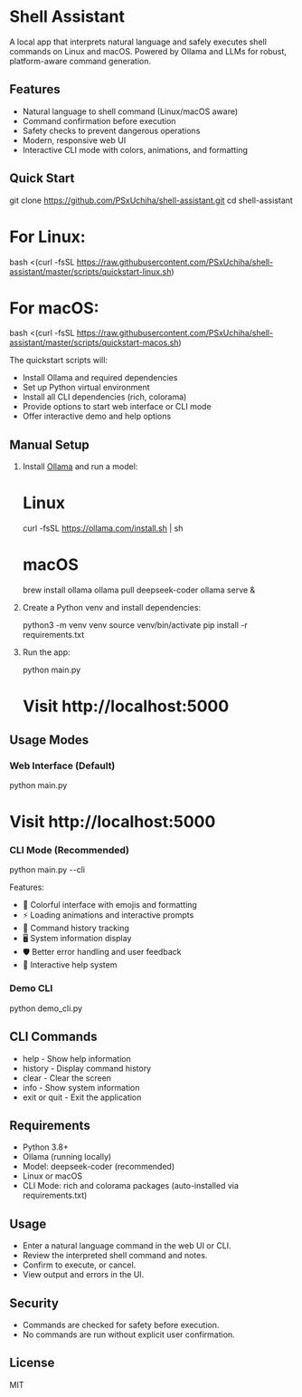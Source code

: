 # Shell Assistant

A local app that interprets natural language and safely executes shell commands on Linux and macOS. Powered by Ollama and LLMs for robust, platform-aware command generation.

## Features
- Natural language to shell command (Linux/macOS aware)
- Command confirmation before execution
- Safety checks to prevent dangerous operations
- Modern, responsive web UI
- Interactive CLI mode with colors, animations, and formatting

## Quick Start


git clone https://github.com/PSxUchiha/shell-assistant.git
cd shell-assistant
# For Linux:
bash <(curl -fsSL https://raw.githubusercontent.com/PSxUchiha/shell-assistant/master/scripts/quickstart-linux.sh)
# For macOS:
bash <(curl -fsSL https://raw.githubusercontent.com/PSxUchiha/shell-assistant/master/scripts/quickstart-macos.sh)


The quickstart scripts will:
- Install Ollama and required dependencies
- Set up Python virtual environment
- Install all CLI dependencies (rich, colorama)
- Provide options to start web interface or CLI mode
- Offer interactive demo and help options

## Manual Setup
1. Install [Ollama](https://ollama.com/download) and run a model:
   
   # Linux
   curl -fsSL https://ollama.com/install.sh | sh
   # macOS
   brew install ollama
   ollama pull deepseek-coder
   ollama serve &
   
2. Create a Python venv and install dependencies:
   
   python3 -m venv venv
   source venv/bin/activate
   pip install -r requirements.txt
   
3. Run the app:
   
   python main.py
   # Visit http://localhost:5000
   

## Usage Modes

### Web Interface (Default)

python main.py
# Visit http://localhost:5000


### CLI Mode (Recommended)

python main.py --cli

Features:
- 🎨 Colorful interface with emojis and formatting
- ⚡ Loading animations and interactive prompts
- 📝 Command history tracking
- 🖥️ System information display
- 🛡️ Better error handling and user feedback
- 🎯 Interactive help system

### Demo CLI

python demo_cli.py


## CLI Commands
- help - Show help information
- history - Display command history
- clear - Clear the screen
- info - Show system information
- exit or quit - Exit the application

## Requirements
- Python 3.8+
- Ollama (running locally)
- Model: deepseek-coder (recommended)
- Linux or macOS
- CLI Mode: rich and colorama packages (auto-installed via requirements.txt)

## Usage
- Enter a natural language command in the web UI or CLI.
- Review the interpreted shell command and notes.
- Confirm to execute, or cancel.
- View output and errors in the UI.

## Security
- Commands are checked for safety before execution.
- No commands are run without explicit user confirmation.

## License
MIT